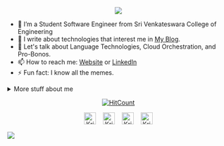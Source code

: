 <p align="center"><img src="https://i.imgur.com/A6bWGFl.gif"/></p>

- 🔭 I’m a Student Software Engineer from Sri Venkateswara College of Engineering
- 👯 I write about technologies that interest me in [My Blog](https://thekrishna.in/blogs).
- 💬 Let's talk about Language Technologies, Cloud Orchestration, and Pro-Bonos.
- 📫 How to reach me: [Website](https://thekrishna.in/) or [LinkedIn](https://linkedin.com/in/krishnaalagiri/)
- ⚡ Fun fact: I know all the memes.

<details>
<summary>
  More stuff about me
</summary>

### Programming Languages Known :scroll:
<img height="32" width="32" src="https://cdn.thekrishna.in/img/icon/python.svg" />&nbsp; 
<img height="32" width="32" src="https://cdn.thekrishna.in/img/icon/java.svg" />&nbsp;
<img height="32" width="32" src="https://cdn.thekrishna.in/img/icon/javascript.svg" />&nbsp; 
<img height="32" width="32" src="https://cdn.thekrishna.in/img/icon/html5.svg" />&nbsp; 
<img height="32" width="32" src="https://cdn.thekrishna.in/img/icon/css3.svg" />&nbsp; 
<img height="32" width="32" src="https://cdn.thekrishna.in/img/icon/php.svg" />&nbsp; 
<img height="32" width="32" src="https://cdn.thekrishna.in/img/icon/cplusplus.svg" />&nbsp;
<img height="32" width="32" src="https://cdn.thekrishna.in/img/icon/gnubash.svg" />&nbsp; 

### Database Systems Known :bar_chart:
<img height="32" width="32" src="https://cdn.thekrishna.in/img/icon/mysql.svg" />&nbsp; 
<img height="32" width="32" src="https://cdn.thekrishna.in/img/icon/mongodb.svg" />&nbsp; 
<img height="32" width="32" src="https://cdn.thekrishna.in/img/icon/influxdb.svg" />&nbsp; 

### Tools and Frameworks Known :hammer:
<img height="32" width="32" src="https://cdn.thekrishna.in/img/icon/pytorch.svg" />&nbsp;
<img height="32" width="32" src="https://cdn.thekrishna.in/img/icon/tensorflow.svg" />&nbsp; 
<img height="32" width="32" src="https://cdn.thekrishna.in/img/icon/docker.svg" />&nbsp; 
<img height="32" width="32" src="https://cdn.thekrishna.in/img/icon/kubernetes.svg" />&nbsp;
<img height="32" width="32" src="https://cdn.thekrishna.in/img/icon/apachespark.svg" />&nbsp;
<img height="32" width="32" src="https://unpkg.com/simple-icons@v3/icons/flask.svg" />&nbsp;
<img height="32" width="32" src="https://unpkg.com/simple-icons@v3/icons/jenkins.svg" />&nbsp;
<img height="32" width="32" src="https://cdn.thekrishna.in/img/icon/travisci.svg" />&nbsp;
<img height="32" width="32" src="https://cdn.thekrishna.in/img/icon/grafana.svg" />&nbsp; 
<img height="32" width="32" src="https://cdn.thekrishna.in/img/icon/git.svg" />&nbsp; 
<img height="32" width="32" src="https://cdn.thekrishna.in/img/icon/gimp.svg" />&nbsp; 
<img height="32" width="32" src="https://cdn.thekrishna.in/img/icon/adobexd.svg" />&nbsp; 
<img height="32" width="32" src="https://cdn.thekrishna.in/img/icon/adobephotoshop.svg" />&nbsp; 
<img height="32" width="32" src="https://cdn.thekrishna.in/img/icon/bootstrap.svg" />&nbsp; 



</details>
<!-- footer --!>
<p align="center"><a href="http://hits.dwyl.com/K-Kraken/K-Kraken"><img src="http://hits.dwyl.com/K-Kraken/K-Kraken.svg" alt="HitCount"></a></p>
<p align="center">
    <a id="GitHub" href="https://github.com/K-Kraken/"><img width="27px" src="https://thekrishna.in/K-Kraken/img/gh.png" alt="Krishnakanth Alagiri - GitHub" /></a>
    &nbsp;&nbsp;     
    <a id="LinkedIn" href="https://linkedin.com/in/krishnaalagiri/"><img width="27px" src="https://thekrishna.in/K-Kraken/img/linkedin.png" alt="Krishnakanth Alagiri - LinkedIn" /></a> 
    &nbsp;&nbsp;
    <a id="Website" href="https://thekrishna.in/"><img width="27px" src="https://thekrishna.in/K-Kraken/img/web.png" alt="Krishnakanth Alagiri - Website" /></a>
    &nbsp;&nbsp;
   <a id="Mail" href="mailto:krishna.alagiri03@gmail.com"><img width="27px" src="https://thekrishna.in/K-Kraken/img/mail.png?" alt="Krishnakanth Alagiri - Mail"/></a>
</p>
<img src="https://imgur.com/HnBVMw5.png"/>
